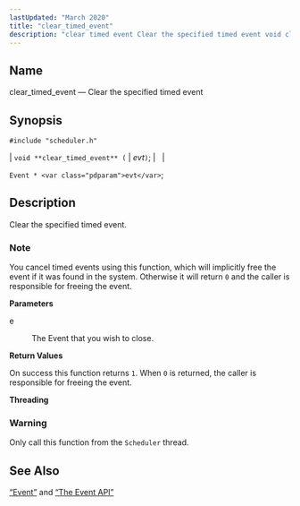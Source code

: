 ```yaml
---
lastUpdated: "March 2020"
title: "clear_timed_event"
description: "clear timed event Clear the specified timed event void clear timed event evt Event evt Clear the specified timed event You cancel timed events using this function which will implicitly free the event if it was found in the system Otherwise it will return 0 and the caller is responsible..."
---
```


<a name="apis.clear_timed_event"></a> 
## Name

clear_timed_event — Clear the specified timed event

## Synopsis

`#include "scheduler.h"`

| `void **clear_timed_event** (` | <var class="pdparam">evt</var>`)`; |   |

`Event * <var class="pdparam">evt</var>`;<a name="idp51887312"></a> 
## Description

Clear the specified timed event.

### Note

You cancel timed events using this function, which will implicitly free the event if it was found in the system. Otherwise it will return `0` and the caller is responsible for freeing the event.

**<a name="idp51890064"></a> Parameters**

<dl class="variablelist">

<dt>e</dt>

<dd>

The Event that you wish to close.

</dd>

</dl>

**<a name="idp51892800"></a> Return Values**

On success this function returns `1`. When `0` is returned, the caller is responsible for freeing the event.

**<a name="idp51894688"></a> Threading**
### Warning

Only call this function from the `Scheduler` thread.

<a name="idp51896992"></a> 
## See Also

[“Event”](/momentum/3/3-api/structs-event) and [“The Event API”](/momentum/3/3-api/arch-primary-apis#arch.event)